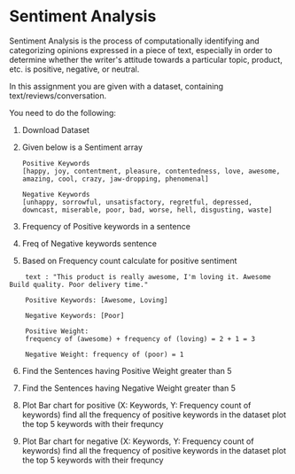 # Sentiment Analysis

Sentiment Analysis is the process of computationally identifying and categorizing opinions expressed in a piece of text, especially in order to determine whether the writer's attitude towards a particular topic, product, etc. is positive, negative, or neutral.

In this assignment you are given with a dataset, containing text/reviews/conversation.

You need to do the following:

1. Download Dataset
2. Given below is a Sentiment array
   
   ```
   Positive Keywords
   [happy, joy, contentment, pleasure, contentedness, love, awesome, amazing, cool, crazy, jaw-dropping, phenomenal]

   Negative Keywords
   [unhappy, sorrowful, unsatisfactory, regretful, depressed, downcast, miserable, poor, bad, worse, hell, disgusting, waste]
   ```
3. Frequency of Positive keywords in a sentence
4. Freq of Negative keywords sentence
5. Based on Frequency count calculate  for positive sentiment
```
	text : "This product is really awesome, I'm loving it. Awesome Build quality. Poor delivery time."

	Positive Keywords: [Awesome, Loving]

    Negative Keywords: [Poor]

	Positive Weight: 
    frequency of (awesome) + frequency of (loving) = 2 + 1 = 3

    Negative Weight: frequency of (poor) = 1
```
6. Find the Sentences having Positive Weight greater than 5
   
7. Find the Sentences having Negative Weight greater than 5
   
8. Plot Bar chart for positive (X: Keywords, Y: Frequency count of keywords)
		find all the frequency of positive keywords in the dataset
		plot the top 5 keywords with their frequncy

9. Plot Bar chart for negative (X: Keywords, Y: Frequency count of keywords)
		find all the frequency of positive keywords in the dataset
		plot the top 5 keywords with their frequncy